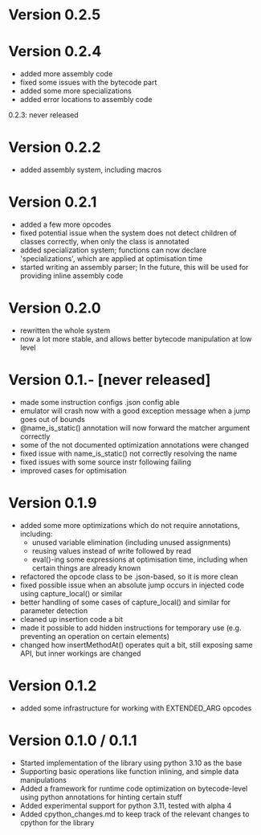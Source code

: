 
# Version 0.2.5

# Version 0.2.4
- added more assembly code
- fixed some issues with the bytecode part
- added some more specializations
- added error locations to assembly code

0.2.3: never released

# Version 0.2.2
- added assembly system, including macros

# Version 0.2.1
- added a few more opcodes
- fixed potential issue when the system does not detect children of classes correctly, when only the class is annotated
- added specialization system; functions can now declare 'specializations', which are applied at optimisation time
- started writing an assembly parser; In the future, this will be used for providing inline assembly code

# Version 0.2.0
- rewritten the whole system
- now a lot more stable, and allows better bytecode manipulation at low level

# Version 0.1.- [never released]
- made some instruction configs .json config able
- emulator will crash now with a good exception message when a jump goes out of bounds
- @name_is_static() annotation will now forward the matcher argument correctly
- some of the not documented optimization annotations were changed
- fixed issue with name_is_static() not correctly resolving the name
- fixed issues with some source instr following failing
- improved cases for optimisation

# Version 0.1.9
- added some more optimizations which do not require annotations, including:
  - unused variable elimination (including unused assignments)
  - reusing values instead of write followed by read
  - eval()-ing some expressions at optimisation time, including when certain things are already known
- refactored the opcode class to be .json-based, so it is more clean
- fixed possible issue when an absolute jump occurs in injected code using capture_local() or similar
- better handling of some cases of capture_local() and similar for parameter detection
- cleaned up insertion code a bit
- made it possible to add hidden instructions for temporary use (e.g. preventing an operation on certain elements)
- changed how insertMethodAt() operates quit a bit, still exposing same API, but inner workings are changed

# Version 0.1.2
- added some infrastructure for working with EXTENDED_ARG opcodes 

# Version 0.1.0 / 0.1.1
    
- Started implementation of the library using python 3.10 as the base
- Supporting basic operations like function inlining, and simple data manipulations
- Added a framework for runtime code optimization on bytecode-level using python annotations for hinting certain stuff
- Added experimental support for python 3.11, tested with alpha 4
- Added cpython_changes.md to keep track of the relevant changes to cpython for the library 
